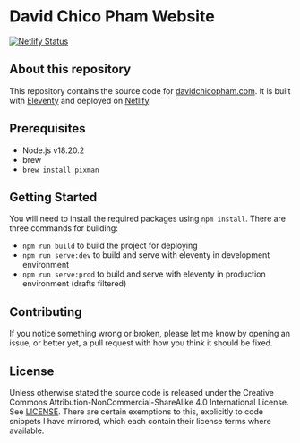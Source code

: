 # David Chico Pham Website

[![Netlify Status](https://api.netlify.com/api/v1/badges/214d6bc5-dcf0-4416-b04b-9f7c3d791386/deploy-status)](https://app.netlify.com/sites/davidpham5/deploys)

## About this repository

This repository contains the source code for [davidchicopham.com](davidchicopham.com). It is built with [Eleventy](https://www.11ty.dev/) and deployed on [Netlify](https://www.netlify.com/).

## Prerequisites

- Node.js v18.20.2
- brew
 - `brew install pixman`

## Getting Started
You will need to install the required packages using `npm install`. There are three commands for building:

- `npm run build` to build the project for deploying
- `npm run serve:dev` to build and serve with eleventy in development environment
- `npm run serve:prod` to build and serve with eleventy in production environment (drafts filtered)

## Contributing
If you notice something wrong or broken, please let me know by opening an issue, or better yet, a pull request with how you think it should be fixed.

## License
Unless otherwise stated the source code is released under the Creative Commons Attribution-NonCommercial-ShareAlike 4.0 International License. See [LICENSE](https://creativecommons.org/licenses/by-nc-sa/4.0/). There are certain exemptions to this, explicitly to code snippets I have mirrored, which each contain their license terms where available.
